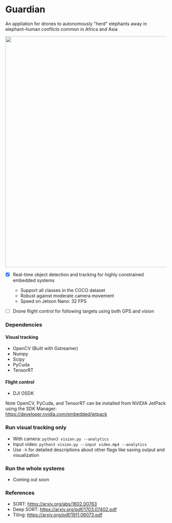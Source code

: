 # Guardian
An appliation for drones to autonomously "herd" elephants away in elephant-human conflicts common in Africa and Asia

<img src="https://drive.google.com/uc?export=view&id=1J38g6nJbPlK3L8rlmR9Mt-0wpPOeYxrX" width="720">

- [x] Real-time object detection and tracking for highly constrained embedded systems
  - Support all classes in the COCO dataset
  - Robust against moderate camera movement
  - Speed on Jetson Nano: 32 FPS
- [ ] Drone flight control for following targets using both GPS and vision


### Dependencies
#### Visual tracking
- OpenCV (Built with Gstreamer)
- Numpy
- Scipy
- PyCuda
- TensorRT  
#### Flight control
- DJI OSDK  

Note OpenCV, PyCuda, and TensorRT can be installed from NVIDIA JetPack using the SDK Manager:    
https://developer.nvidia.com/embedded/jetpack

### Run visual tracking only
- With camera: `python3 vision.py --analytics`
- Input video: `python3 vision.py --input video.mp4 --analytics`
- Use `-h` for detailed descriptions about other flags like saving output and visualization
### Run the whole systems
- Coming out soon

### References
- SORT: https://arxiv.org/abs/1602.00763  
- Deep SORT: https://arxiv.org/pdf/1703.07402.pdf  
- Tiling: https://arxiv.org/pdf/1911.06073.pdf  
